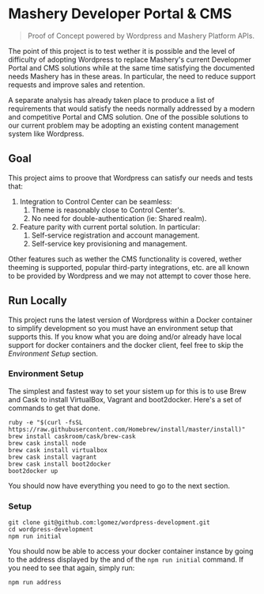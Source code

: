 # Mashery Developer Portal & CMS
> Proof of Concept powered by Wordpress and Mashery Platform APIs.

The point of this project is to test wether it is possible and the
level of difficulty of adopting Wordpress to replace Mashery's current
Developmer Portal and CMS solutions while at the same time satisfying
the documented needs Mashery has in these areas. In particular, the
need to reduce support requests and improve sales and retention.

A separate analysis has already taken place to produce a list of
requirements that would satisfy the needs normally addressed by a
modern and competitive Portal and CMS solution. One of the possible
solutions to our current problem may be adopting an existing content
management system like Wordpress.

## Goal

This project aims to proove that Wordpress can satisfy our needs and
tests that:

1. Integration to Control Center can be seamless:
    1. Theme is reasonably close to Control Center's.
    2. No need for double-authentication (ie: Shared realm).
2. Feature parity with current portal solution. In particular:
    1. Self-service registration and account management.
    2. Self-service key provisioning and management.

Other features such as wether the CMS functionality is covered, wether
theeming is supported, popular third-party integrations, etc. are all
known to be provided by Wordpress and we may not attempt to cover those
here.

## Run Locally

This project runs the latest version of Wordpress within a Docker
container to simplify development so you must have an environment setup
that supports this. If you know what you are doing and/or already have
local support for docker containers and the docker client, feel free to
skip the *Environment Setup* section.

### Environment Setup

The simplest and fastest way to set your sistem up for this is to use
Brew and Cask to install VirtualBox, Vagrant and boot2docker. Here's
a set of commands to get that done.

    ruby -e "$(curl -fsSL https://raw.githubusercontent.com/Homebrew/install/master/install)"
    brew install caskroom/cask/brew-cask
    brew cask install node
    brew cask install virtualbox
    brew cask install vagrant
    brew cask install boot2docker
    boot2docker up

You should now have everything you need to go to the next section.

### Setup

    git clone git@github.com:lgomez/wordpress-development.git
    cd wordpress-development
    npm run initial

You should now be able to access your docker container instance by
going to the address displayed by the and of the `npm run initial`
command. If you need to see that again, simply run:

    npm run address


